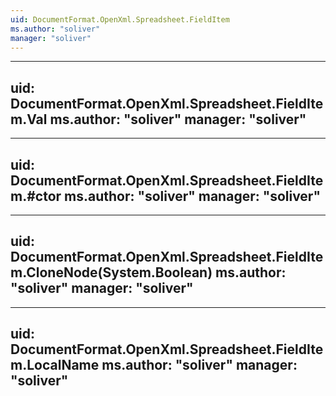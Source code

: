 ```yaml
---
uid: DocumentFormat.OpenXml.Spreadsheet.FieldItem
ms.author: "soliver"
manager: "soliver"
---
```


---
uid: DocumentFormat.OpenXml.Spreadsheet.FieldItem.Val
ms.author: "soliver"
manager: "soliver"
---

---
uid: DocumentFormat.OpenXml.Spreadsheet.FieldItem.#ctor
ms.author: "soliver"
manager: "soliver"
---

---
uid: DocumentFormat.OpenXml.Spreadsheet.FieldItem.CloneNode(System.Boolean)
ms.author: "soliver"
manager: "soliver"
---

---
uid: DocumentFormat.OpenXml.Spreadsheet.FieldItem.LocalName
ms.author: "soliver"
manager: "soliver"
---
